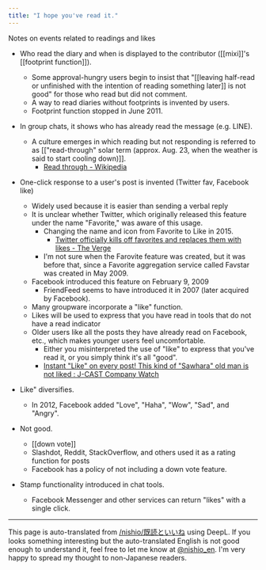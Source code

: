 ```yaml
---
title: "I hope you've read it."
---
```


Notes on events related to readings and likes

- Who read the diary and when is displayed to the contributor ([[mixi]]'s [[footprint function]]).
    - Some approval-hungry users begin to insist that "[[leaving half-read or unfinished with the intention of reading something later]] is not good" for those who read but did not comment.
    - A way to read diaries without footprints is invented by users.
    - Footprint function stopped in June 2011.

- In group chats, it shows who has already read the message (e.g. LINE).
    - A culture emerges in which reading but not responding is referred to as [["read-through" solar term (approx. Aug. 23, when the weather is said to start cooling down)]].
        - [Read through - Wikipedia](https://ja.wikipedia.org/wiki/%E6%97%A2%E8%AA%AD%E3%82%B9%E3%83%AB%E3%83%BC)

- One-click response to a user's post is invented (Twitter fav, Facebook like)
    - Widely used because it is easier than sending a verbal reply
    - It is unclear whether Twitter, which originally released this feature under the name "Favorite," was aware of this usage.
        - Changing the name and icon from Favorite to Like in 2015.
            - [Twitter officially kills off favorites and replaces them with likes - The Verge](https://www.theverge.com/2015/11/3/9661180/twitter-vine-favorite-fav-likes-hearts)
        - I'm not sure when the Farovite feature was created, but it was before that, since a Favorite aggregation service called Favstar was created in May 2009.
    - Facebook introduced this feature on February 9, 2009
        - FriendFeed seems to have introduced it in 2007 (later acquired by Facebook).
    - Many groupware incorporate a "like" function.
    - Likes will be used to express that you have read in tools that do not have a read indicator
    - Older users like all the posts they have already read on Facebook, etc., which makes younger users feel uncomfortable.
        - Either you misinterpreted the use of "like" to express that you've read it, or you simply think it's all "good".
        - [Instant "Like" on every post! This kind of "Sawhara" old man is not liked : J-CAST Company Watch](https://www.j-cast.com/kaisha/2012/04/10128386.html)

- Like" diversifies.
    - In 2012, Facebook added "Love", "Haha", "Wow", "Sad", and "Angry".

- Not good.
    - [[down vote]]
    - Slashdot, Reddit, StackOverflow, and others used it as a rating function for posts
    - Facebook has a policy of not including a down vote feature.

- Stamp functionality introduced in chat tools.
    - Facebook Messenger and other services can return "likes" with a single click.

---
This page is auto-translated from [/nishio/既読といいね](https://scrapbox.io/nishio/既読といいね) using DeepL. If you looks something interesting but the auto-translated English is not good enough to understand it, feel free to let me know at [@nishio_en](https://twitter.com/nishio_en). I'm very happy to spread my thought to non-Japanese readers.
